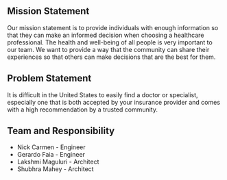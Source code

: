 ## Mission Statement
  Our mission statement is to provide individuals with enough information so that they can make an informed decision when choosing a healthcare professional.  The health and well-being of all people is very important to our team.  We want to provide a way that the community can share their experiences so that others can make decisions that are the best for them.

## Problem Statement
   It is difficult in the United States to easily find a doctor or specialist, especially one that is both accepted by your insurance provider and comes with a high recommendation by a trusted community.
   
## Team and Responsibility
* Nick Carmen - Engineer
* Gerardo Faia - Engineer
* Lakshmi Maguluri - Architect
* Shubhra Mahey - Architect
